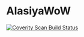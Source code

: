 # AlasiyaWoW
<a href="https://scan.coverity.com/projects/alasiya-wow">
  <img alt="Coverity Scan Build Status"
       src="https://scan.coverity.com/projects/27390/badge.svg"/>
</a>
